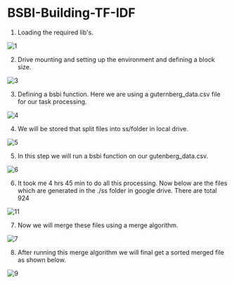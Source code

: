 # BSBI-Building-TF-IDF
1. Loading the required lib's.

![1](https://user-images.githubusercontent.com/37560890/139781627-41f7374d-7022-4006-a4e8-fde4c1532dac.png)

2. Drive mounting and setting up the environment and defining a block size.

![3](https://user-images.githubusercontent.com/37560890/139781697-6d6c1812-8342-4666-9fa5-90e12698baeb.png)

3.  Defining a bsbi function. Here we are using a guternberg_data.csv file for our task processing.

![4](https://user-images.githubusercontent.com/37560890/139781774-304b719f-02de-4d6b-9064-8ce2609b6a79.png)

4. We will be stored that split files into ss/folder in local drive.

![5](https://user-images.githubusercontent.com/37560890/139782056-077f0b34-e492-4cbb-97ec-2a218083d47f.png)

5. In this step we will run a bsbi function on our gutenberg_data.csv.

![6](https://user-images.githubusercontent.com/37560890/139782270-6194e7b3-31bf-4d48-9046-fa784d69b25b.png)

6. It took me 4 hrs 45 min to do all this processing. Now below are the files which are generated in the ./ss folder in google drive. There are total 924 

![11](https://user-images.githubusercontent.com/37560890/139782370-1cb7df1e-1d2a-4322-8872-299fe6b6cbb3.png)

7. Now we will merge these files using a merge algorithm.

![7](https://user-images.githubusercontent.com/37560890/139791957-ab340c3e-278d-4a4d-9f63-474a7cb31ed0.png)

8. After running this merge algorithm we will final get a sorted merged file as shown below.

![9](https://user-images.githubusercontent.com/37560890/139792091-a1f60ddf-af4f-4900-a330-d775b42e1104.png)
